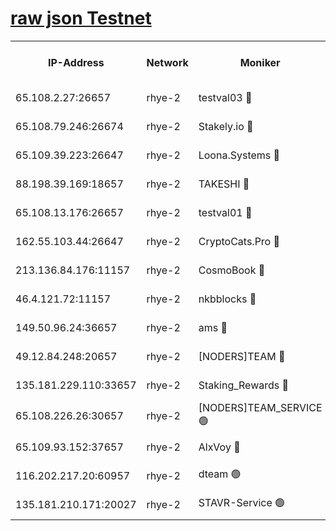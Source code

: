 
[raw json Testnet](https://rpc-check.quickt.stavr.tech/quickt/rpc-quickt-result.json)
=


<table><tr><th>IP-Address</th><th>Network</th><th>Moniker</th><th>Latest Block Height</th><th>Earliest Block Height</th><th>Catching Up</th><th>Tx Index</th><th>Voting Power</th><th>Scan Time</th></tr><tr><td>65.108.2.27:26657</td><td>rhye-2</td><td>testval03 🔴</td><td>1282995</td><td>1</td><td>False</td><td>on</td><td>11002050</td><td>2024-03-16T22:28:53.402389162UTC</td></tr><tr><td>65.108.79.246:26674</td><td>rhye-2</td><td>Stakely.io 🔴</td><td>1282995</td><td>1</td><td>False</td><td>on</td><td>10010</td><td>2024-03-16T22:28:53.708593411UTC</td></tr><tr><td>65.109.39.223:26647</td><td>rhye-2</td><td>Loona.Systems 🔴</td><td>1282996</td><td>1</td><td>False</td><td>off</td><td>86949</td><td>2024-03-16T22:28:58.660314480UTC</td></tr><tr><td>88.198.39.169:18657</td><td>rhye-2</td><td>TAKESHI 🔴</td><td>1282996</td><td>1</td><td>False</td><td>off</td><td>40542</td><td>2024-03-16T22:28:59.193114003UTC</td></tr><tr><td>65.108.13.176:26657</td><td>rhye-2</td><td>testval01 🔴</td><td>1282996</td><td>1</td><td>False</td><td>on</td><td>13082010</td><td>2024-03-16T22:28:59.826469987UTC</td></tr><tr><td>162.55.103.44:26647</td><td>rhye-2</td><td>CryptoCats.Pro 🔴</td><td>1283001</td><td>1</td><td>False</td><td>off</td><td>9999</td><td>2024-03-16T22:29:31.757018979UTC</td></tr><tr><td>213.136.84.176:11157</td><td>rhye-2</td><td>CosmoBook 🔴</td><td>1283000</td><td>65301</td><td>False</td><td>off</td><td>1520417</td><td>2024-03-16T22:29:25.420299187UTC</td></tr><tr><td>46.4.121.72:11157</td><td>rhye-2</td><td>nkbblocks 🔴</td><td>1282993</td><td>70101</td><td>False</td><td>off</td><td>81084</td><td>2024-03-16T22:28:46.614090352UTC</td></tr><tr><td>149.50.96.24:36657</td><td>rhye-2</td><td>ams 🔴</td><td>1282998</td><td>133501</td><td>False</td><td>on</td><td>10732</td><td>2024-03-16T22:29:14.951149928UTC</td></tr><tr><td>49.12.84.248:20657</td><td>rhye-2</td><td>[NODERS]TEAM 🔴</td><td>1282997</td><td>146001</td><td>False</td><td>on</td><td>59690</td><td>2024-03-16T22:29:12.589548464UTC</td></tr><tr><td>135.181.229.110:33657</td><td>rhye-2</td><td>Staking_Rewards 🔴</td><td>1282996</td><td>149101</td><td>False</td><td>on</td><td>9900</td><td>2024-03-16T22:28:58.976700275UTC</td></tr><tr><td>65.108.226.26:30657</td><td>rhye-2</td><td>[NODERS]TEAM_SERVICE 🟢</td><td>1282996</td><td>241501</td><td>False</td><td>on</td><td>0</td><td>2024-03-16T22:28:59.497722554UTC</td></tr><tr><td>65.109.93.152:37657</td><td>rhye-2</td><td>AlxVoy 🔴</td><td>1282994</td><td>315173</td><td>False</td><td>on</td><td>150351</td><td>2024-03-16T22:28:51.040503262UTC</td></tr><tr><td>116.202.217.20:60957</td><td>rhye-2</td><td>dteam 🟢</td><td>1282995</td><td>421794</td><td>False</td><td>on</td><td>0</td><td>2024-03-16T22:28:56.317676377UTC</td></tr><tr><td>135.181.210.171:20027</td><td>rhye-2</td><td>STAVR-Service 🟢</td><td>1282997</td><td>1281001</td><td>False</td><td>on</td><td>0</td><td>2024-03-16T22:29:10.293498494UTC</td></tr></table>